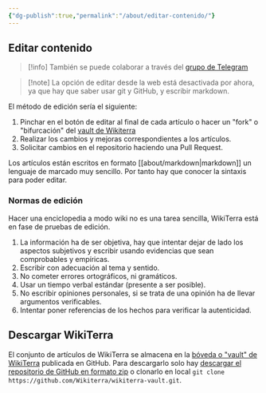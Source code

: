 ```yaml
---
{"dg-publish":true,"permalink":"/about/editar-contenido/"}
---
```



## Editar contenido

> [!info]
> También se puede colaborar a través del [grupo de Telegram](https://t.me/+FrnHAynHpXxlNWNk)

> [!note] La opción de editar desde la web está desactivada por ahora, ya que hay que saber usar git y GitHub, y escribir markdown.

El método de edición sería el siguiente:
1. Pinchar en el botón de editar al final de cada artículo o hacer un "fork" o "bifurcación" del [vault de Wikiterra](https://github.com/Wikiterra/wikiterra-vault/compare) 
2. Realizar los cambios y mejoras correspondientes a los artículos.
3. Solicitar cambios en el repositorio haciendo una Pull Request.

Los artículos están escritos en formato [[about/markdown\|markdown]] un lenguaje de marcado muy sencillo. Por tanto hay que conocer la sintaxis para poder editar.

### Normas de edición

Hacer una enciclopedia a modo wiki no es una tarea sencilla, WikiTerra está en fase de pruebas de edición.
1. La información ha de ser objetiva, hay que intentar dejar de lado los aspectos subjetivos y escribir usando evidencias que sean comprobables y empíricas.
2. Escribir con adecuación al tema y sentido.
3. No cometer errores ortográficos, ni gramáticos.
4. Usar un tiempo verbal estándar (presente a ser posible).
5. No escribir opiniones personales, si se trata de una opinión ha de llevar argumentos verificables.
6. Intentar poner referencias de los hechos para verificar la autenticidad.

## Descargar WikiTerra

El conjunto de artículos de WikiTerra se almacena en la [bóveda o "vault" de WikiTerra](https://github.com/Wikiterra/wikiterra-vault) publicada en GitHub. Para descargarlo solo hay [descargar el repositorio de GitHub en formato zip](https://github.com/Wikiterra/wikiterra-vault/archive/refs/heads/main.zip) o clonarlo en local `git clone https://github.com/Wikiterra/wikiterra-vault.git`.
